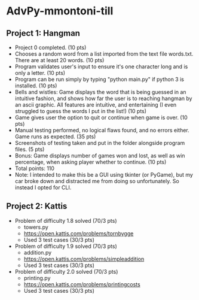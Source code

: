 # AdvPy-mmontoni-till

## Project 1: Hangman
- Project 0 completed. (10 pts)
- Chooses a random word from a list imported from the text file words.txt. There are at least 20 words. (10 pts)
- Program validates user's input to ensure it's one character long and is only a letter. (10 pts)
- Program can be run simply by typing "python main.py" if python 3 is installed. (10 pts)
- Bells and wistles: Game displays the word that is being guessed in an intuitive fashion, and shows how far the user is to reaching hangman by an ascii graphic. All features are intuitive, and entertaining (I even struggled to guess the words I put in the list!) (10 pts)
- Game gives user the option to quit or continue when game is over. (10 pts)
- Manual testing performed, no logical flaws found, and no errors either. Game runs as expected. (35 pts)
- Screenshots of testing taken and put in the folder alongside program files. (5 pts)
- Bonus: Game displays number of games won and lost, as well as win percentage, when asking player whether to continue. (10 pts)
- Total points: 110
- Note: I intended to make this be a GUI using tkinter (or PyGame), but my car broke down and distracted me from doing so unfortunately. So instead I opted for CLI.

## Project 2: Kattis
- Problem of difficulty 1.8 solved (70/3 pts)
    - towers.py
    - https://open.kattis.com/problems/tornbygge
    - Used 3 test cases (30/3 pts)
- Problem of difficulty 1.9 solved (70/3 pts)
    - addition.py
    - https://open.kattis.com/problems/simpleaddition
    - Used 3 test cases (30/3 pts)
- Problem of difficulty 2.0 solved (70/3 pts)
    - printing.py
    - https://open.kattis.com/problems/printingcosts
    - Used 3 test cases (30/3 pts)